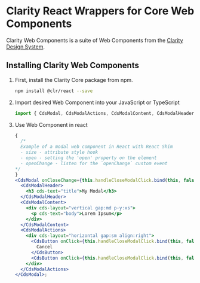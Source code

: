 # Clarity React Wrappers for Core Web Components

Clarity Web Components is a suite of Web Components from the [Clarity Design System](https://clarity.design).

## Installing Clarity Web Components

1.  First, install the Clarity Core package from npm.

    ```bash
    npm install @clr/react --save
    ```

2.  Import desired Web Component into your JavaScript or TypeScript

    ```typescript
    import { CdsModal, CdsModalActions, CdsModalContent, CdsModalHeader } from '@clr/react/modal';
    ```

3.  Use Web Component in react

    ```jsx
    {
      /*
      Example of a modal web component in React with React Shim
      - size - attribute style hook
      - open - setting the 'open' property on the element
      - openChange - listen for the `openChange` custom event
    */
    }
    <CdsModal onCloseChange={this.handleCloseModalClick.bind(this, false)}>
      <CdsModalHeader>
        <h3 cds-text="title">My Modal</h3>
      </CdsModalHeader>
      <CdsModalContent>
        <div cds-layout="vertical gap:md p-y:xs">
          <p cds-text="body">Lorem Ipsum</p>
        </div>
      </CdsModalContent>
      <CdsModalActions>
        <div cds-layout="horizontal gap:sm align:right">
          <CdsButton onClick={this.handleCloseModalClick.bind(this, false)} action="outline">
            Cancel
          </CdsButton>
          <CdsButton onClick={this.handleCloseModalClick.bind(this, false)}>Ok</CdsButton>
        </div>
      </CdsModalActions>
    </CdsModal>;
    ```
